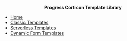  **<p style="text-align: center;"> Progress Corticon Template Library</p>**


 * [Home](/)
  * [Classic Templates](classic-templates/README.md)
  * [Serverless Templates](js-templates/README.md)
  * [Dynamic Form Templates](form-templates/README.md)

<footer id="mb-footer"></footer>